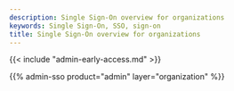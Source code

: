 ```yaml
---
description: Single Sign-On overview for organizations
keywords: Single Sign-On, SSO, sign-on
title: Single Sign-On overview for organizations
---
```


{{< include "admin-early-access.md" >}}

{{% admin-sso product="admin" layer="organization" %}}